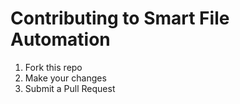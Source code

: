 # Contributing to Smart File Automation

1. Fork this repo
2. Make your changes
3. Submit a Pull Request
